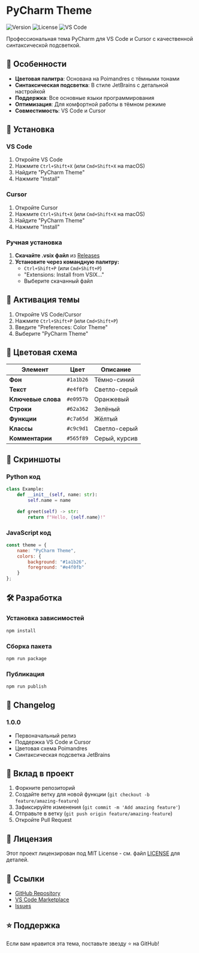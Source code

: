 # PyCharm Theme

![Version](https://img.shields.io/badge/version-1.0.0-blue.svg)
![License](https://img.shields.io/badge/license-MIT-green.svg)
![VS Code](https://img.shields.io/badge/VS%20Code-1.74.0+-blue.svg)

Профессиональная тема PyCharm для VS Code и Cursor с качественной синтаксической подсветкой.

## 🎨 Особенности

- **Цветовая палитра**: Основана на Poimandres с тёмными тонами
- **Синтаксическая подсветка**: В стиле JetBrains с детальной настройкой
- **Поддержка**: Все основные языки программирования
- **Оптимизация**: Для комфортной работы в тёмном режиме
- **Совместимость**: VS Code и Cursor

## 🚀 Установка

### VS Code

1. Откройте VS Code
2. Нажмите `Ctrl+Shift+X` (или `Cmd+Shift+X` на macOS)
3. Найдите "PyCharm Theme"
4. Нажмите "Install"

### Cursor

1. Откройте Cursor
2. Нажмите `Ctrl+Shift+X` (или `Cmd+Shift+X` на macOS)
3. Найдите "PyCharm Theme"
4. Нажмите "Install"

### Ручная установка

1. **Скачайте .vsix файл** из [Releases](https://github.com/NGdust/pycharm-theme/releases)
2. **Установите через командную палитру:**
   - `Ctrl+Shift+P` (или `Cmd+Shift+P`)
   - "Extensions: Install from VSIX..."
   - Выберите скачанный файл

## 🎯 Активация темы

1. Откройте VS Code/Cursor
2. Нажмите `Ctrl+Shift+P` (или `Cmd+Shift+P`)
3. Введите "Preferences: Color Theme"
4. Выберите "PyCharm Theme"

## 🎨 Цветовая схема

| Элемент | Цвет | Описание |
|---------|------|----------|
| **Фон** | `#1a1b26` | Тёмно-синий |
| **Текст** | `#e4f0fb` | Светло-серый |
| **Ключевые слова** | `#e0957b` | Оранжевый |
| **Строки** | `#62a362` | Зелёный |
| **Функции** | `#c7a65d` | Жёлтый |
| **Классы** | `#c9c9d1` | Светло-серый |
| **Комментарии** | `#565f89` | Серый, курсив |

## 📸 Скриншоты

### Python код
```python
class Example:
    def __init__(self, name: str):
        self.name = name
    
    def greet(self) -> str:
        return f"Hello, {self.name}!"
```

### JavaScript код
```javascript
const theme = {
    name: "PyCharm Theme",
    colors: {
        background: "#1a1b26",
        foreground: "#e4f0fb"
    }
};
```

## 🛠️ Разработка

### Установка зависимостей
```bash
npm install
```

### Сборка пакета
```bash
npm run package
```

### Публикация
```bash
npm run publish
```

## 📝 Changelog

### 1.0.0
- Первоначальный релиз
- Поддержка VS Code и Cursor
- Цветовая схема Poimandres
- Синтаксическая подсветка JetBrains

## 🤝 Вклад в проект

1. Форкните репозиторий
2. Создайте ветку для новой функции (`git checkout -b feature/amazing-feature`)
3. Зафиксируйте изменения (`git commit -m 'Add amazing feature'`)
4. Отправьте в ветку (`git push origin feature/amazing-feature`)
5. Откройте Pull Request

## 📄 Лицензия

Этот проект лицензирован под MIT License - см. файл [LICENSE](LICENSE) для деталей.

## 🔗 Ссылки

- [GitHub Repository](https://github.com/NGdust/pycharm-theme)
- [VS Code Marketplace](https://marketplace.visualstudio.com/items?itemName=NGdust.mixed-jetbrains-poimandres-theme)
- [Issues](https://github.com/NGdust/pycharm-theme/issues)

## ⭐ Поддержка

Если вам нравится эта тема, поставьте звезду ⭐ на GitHub!
